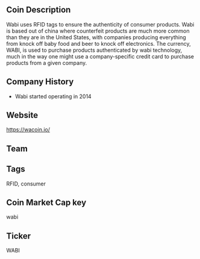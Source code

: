## Coin Description

Wabi uses RFID tags to ensure the authenticity of consumer products. Wabi is based out of china where counterfeit products are much more common than they are in the United States, with companies producing everything from knock off baby food and beer to knock off electronics. The currency, WABI, is used to purchase products authenticated by wabi technology, much in the way one might use a company-specific credit card to purchase products from a given company.   

## Company History

- Wabi started operating in 2014

## Website

https://wacoin.io/

## Team

## Tags

RFID, consumer

## Coin Market Cap key

wabi

## Ticker

WABI
